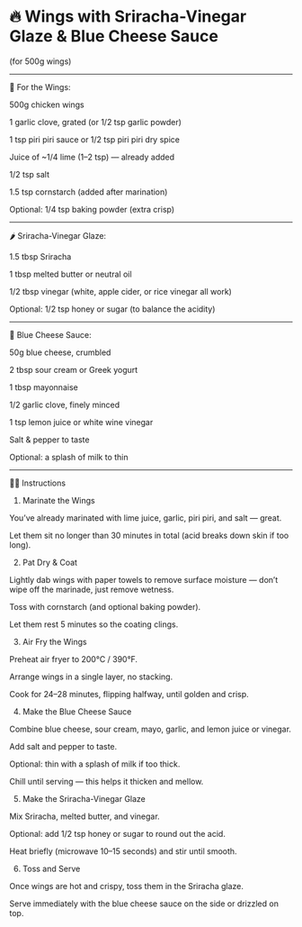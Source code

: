 # 🔥 Wings with Sriracha-Vinegar Glaze & Blue Cheese Sauce

(for 500g wings)


---

🐔 For the Wings:

500g chicken wings

1 garlic clove, grated (or 1/2 tsp garlic powder)

1 tsp piri piri sauce or 1/2 tsp piri piri dry spice

Juice of ~1/4 lime (1–2 tsp) — already added

1/2 tsp salt

1.5 tsp cornstarch (added after marination)

Optional: 1/4 tsp baking powder (extra crisp)



---

🌶️ Sriracha-Vinegar Glaze:

1.5 tbsp Sriracha

1 tbsp melted butter or neutral oil

1/2 tbsp vinegar (white, apple cider, or rice vinegar all work)

Optional: 1/2 tsp honey or sugar (to balance the acidity)



---

🧀 Blue Cheese Sauce:

50g blue cheese, crumbled

2 tbsp sour cream or Greek yogurt

1 tbsp mayonnaise

1/2 garlic clove, finely minced

1 tsp lemon juice or white wine vinegar

Salt & pepper to taste

Optional: a splash of milk to thin



---

👨‍🍳 Instructions

1. Marinate the Wings

You’ve already marinated with lime juice, garlic, piri piri, and salt — great.

Let them sit no longer than 30 minutes in total (acid breaks down skin if too long).


2. Pat Dry & Coat

Lightly dab wings with paper towels to remove surface moisture — don’t wipe off the marinade, just remove wetness.

Toss with cornstarch (and optional baking powder).

Let them rest 5 minutes so the coating clings.


3. Air Fry the Wings

Preheat air fryer to 200°C / 390°F.

Arrange wings in a single layer, no stacking.

Cook for 24–28 minutes, flipping halfway, until golden and crisp.


4. Make the Blue Cheese Sauce

Combine blue cheese, sour cream, mayo, garlic, and lemon juice or vinegar.

Add salt and pepper to taste.

Optional: thin with a splash of milk if too thick.

Chill until serving — this helps it thicken and mellow.


5. Make the Sriracha-Vinegar Glaze

Mix Sriracha, melted butter, and vinegar.

Optional: add 1/2 tsp honey or sugar to round out the acid.

Heat briefly (microwave 10–15 seconds) and stir until smooth.


6. Toss and Serve

Once wings are hot and crispy, toss them in the Sriracha glaze.

Serve immediately with the blue cheese sauce on the side or drizzled on top.
